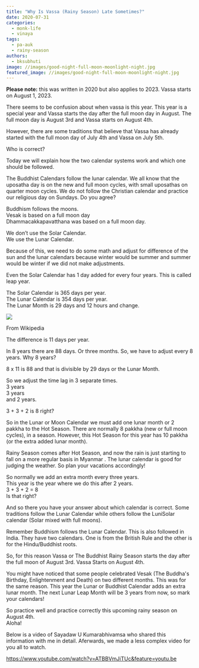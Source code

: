 ```yaml
---
title: "Why Is Vassa (Rainy Season) Late Sometimes?"
date: 2020-07-31
categories: 
  - monk-life
  - vinaya
tags: 
  - pa-auk
  - rainy-season
authors: 
  - bksubhuti
image: //images/good-night-full-moon-moonlight-night.jpg
featured_image: //images/good-night-full-moon-moonlight-night.jpg
---
```


**Please note:** this was written in 2020 but also applies to 2023. Vassa starts on August 1, 2023.

There seems to be confusion about when vassa is this year. This year is a special year and Vassa starts the day after the full moon day in August. The full moon day is August 3rd and Vassa starts on August 4th.

However, there are some traditions that believe that Vassa has already started with the full moon day of July 4th and Vassa on July 5th.

Who is correct?

Today we will explain how the two calendar systems work and which one should be followed.

The Buddhist Calendars follow the lunar calendar. We all know that the uposatha day is on the new and full moon cycles, with small uposathas on quarter moon cycles. We do not follow the Christian calendar and practice our religious day on Sundays. Do you agree?

Buddhism follows the moons.  
Vesak is based on a full moon day  
Dhammacakkapavatthana was based on a full moon day.

We don’t use the Solar Calendar.  
We use the Lunar Calendar.

Because of this, we need to do some math and adjust for difference of the sun and the lunar calendars because winter would be summer and summer would be winter if we did not make adjustments.

Even the Solar Calendar has 1 day added for every four years. This is called leap year.

The Solar Calendar is 365 days per year.  
The Lunar Calendar is 354 days per year.  
The Lunar Month is 29 days and 12 hours and change.

![](/images/800px-2020_Lunar_Calendar.png)

From Wikipedia

The difference is 11 days per year.

  
In 8 years there are 88 days. Or three months. So, we have to adjust every 8 years. Why 8 years?

8 x 11 is 88 and that is divisible by 29 days or the Lunar Month.

So we adjust the time lag in 3 separate times.  
3 years  
3 years  
and 2 years.

3 + 3 + 2 is 8 right?

So in the Lunar or Moon Calendar we must add one lunar month or 2 pakkha to the Hot Season. There are normally 8 pakkha (new or full moon cycles), in a season. However, this Hot Season for this year has 10 pakkha (or the extra added lunar month).

Rainy Season comes after Hot Season, and now the rain is just starting to fall on a more regular basis in Myanmar . The lunar calendar is good for judging the weather. So plan your vacations accordingly!

So normally we add an extra month every three years.  
This year is the year where we do this after 2 years.  
3 + 3 + 2 = 8  
Is that right?

And so there you have your answer about which calendar is correct. Some traditions follow the Lunar Calendar while others follow the LuniSolar calendar (Solar mixed with full moons).

Remember Buddhism follows the Lunar Calendar. This is also followed in India. They have two calendars. One is from the British Rule and the other is for the Hindu/Buddhist roots.

  
So, for this reason Vassa or The Buddhist Rainy Season starts the day after the full moon of August 3rd. Vassa Starts on August 4th.

You might have noticed that some people celebrated Vesak (The Buddha's Birthday, Enlightenment and Death) on two different months. This was for the same reason. This year the Lunar or Buddhist Calendar adds an extra lunar month. The next Lunar Leap Month will be 3 years from now, so mark your calendars!

So practice well and practice correctly this upcoming rainy season on August 4th.  
Aloha!

Below is a video of Sayadaw U Kumarabhivamsa who shared this information with me in detail. Aferwards, we made a less complex video for you all to watch.

https://www.youtube.com/watch?v=ATBBVmJiTUc&feature=youtu.be